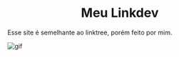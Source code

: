 <h1 align="center">
    Meu Linkdev
</h1>

Esse site é semelhante ao linktree, porém feito por mim.

![gif](https://github.com/YasmimVieira/linkdev/blob/master/assets/ezgif.com-gif-maker.gif)
